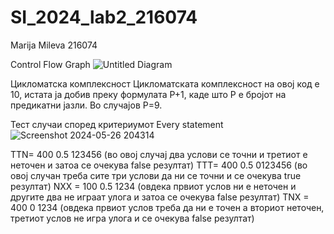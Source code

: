 # SI_2024_lab2_216074

Marija Mileva 216074

Control Flow Graph
![Untitled Diagram](https://github.com/marijamilevaa/SI_2024_lab2_216074/assets/68243090/068a621a-e26f-422e-9f52-13a1a619c5fe)


Цикломатска комплексност
Цикломатската комплексност на овој код е 10, истата ја добив преку формулата P+1, каде што P е бројот на предикатни јазли. Во случајoв P=9.

Тест случаи според критериумот Every statement
![Screenshot 2024-05-26 204314](https://github.com/marijamilevaa/SI_2024_lab2_216074/assets/68243090/b2620c57-6dd6-4fe8-b8b8-70d3b120fcc4)

TTN= 400 0.5 123456 (во овој случај два услови се точни и третиот е неточен и затоа се очекува false резултат) TTT= 400 0.5 0123456 (во овој случан треба сите три услови да ни се точни и се очекува true резултат) NXX = 100 0.5 1234 (овдека првиот услов ни е неточен и другите два не играат улога и затоа се очекува false резултат) TNX = 400 0 1234 (овдека првиот услов треба да ни е точен а вториот неточен, третиот услов не игра улога и се очекува false резултат)
